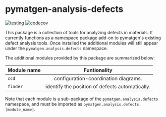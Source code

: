 # pymatgen-analysis-defects

[![testing](https://github.com/materialsproject/pymatgen-analysis-defects/actions/workflows/testing.yml/badge.svg?branch=main)](https://github.com/materialsproject/pymatgen-analysis-defects/actions/workflows/testing.yml)
[![codecov](https://codecov.io/gh/materialsproject/pymatgen-analysis-defects/branch/main/graph/badge.svg?token=FOKXRCZTXZ)](https://codecov.io/gh/materialsproject/pymatgen-analysis-defects)

This package is a collection of tools for analyzing defects in materials.
It currently functions as a namespace package add-on to pymatgen's existing defect analysis tools.
Once installed the additional modules will still appear under the
`pymatgen.analysis.defects` namespace.

The additional modules provided by this package are summarized below:

| Module name |                  Funtionality                   |
|-------------|:-----------------------------------------------:|
| `ccd`       |      configuration-coordination diagrams.       |
| `finder`    | identify the position of defects automatically. |

Note that each module is a sub-package of the `pymatgen.analysis.defects` namespace, and must be imported
as `pymatgen.analysis.defects.[module_name]`.
